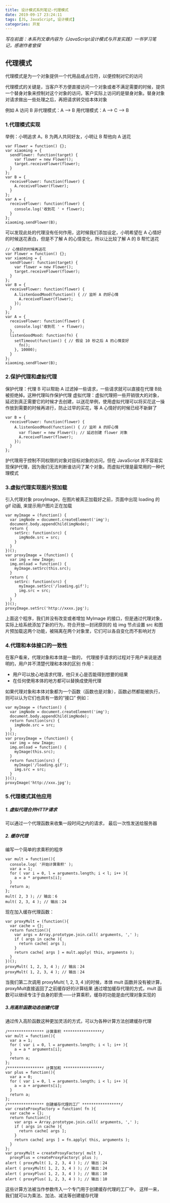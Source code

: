 ```yaml
---
title: 设计模式系列笔记-代理模式
date: 2019-09-17 23:24:11
tags: [JS, JavaScript, 设计模式]
categories: 开发
---
```


*写在前面：本系列文章内容为《JavaScript设计模式与开发实践》一书学习笔记，感谢作者曾探*
## 代理模式
代理模式是为一个对象提供一个代用品或占位符，以便控制对它的访问

代理模式的关键是，当客户不方便直接访问一个对象或者不满足需要的时候，提供一个替身对象来控制对这个对象的访问，客户实际上访问的是替身对象。替身对象对请求做出一些处理之后，再把请求转交给本体对象

例如 A 访问 B
非代理模式：A —> B
用代理模式：A —> C —> B

### 1.代理模式实现
举例：小明追求 A，B 为两人共同好友，小明让 B 帮他向 A 送花
```
var Flower = function() {};
var xiaoming = {
  sendFlower: function(target) {
    var flower = new Flower();
    target.receiveFlower(flower);
  }
};
var B = {
  receiveFlower: function(flower) {
    A.receiveFlower(flower);
  }
};
var A = {
  receiveFlower: function(flower) {
    console.log('收到花 ' + flower);
  }
};
xiaoming.sendFlower(B);
```
可以发现此处的代理没有任何作用，这时候我们添加设定，小明希望在 A 心情好的时候送花表白，但是不了解 A 的心情变化，所以让比较了解 A 的 B 帮忙送花
```
// 心情好的时候再送花
var Flower = function() {};
var xiaoming = {
  sendFlower: function(target) {
    var flower = new Flower();
    target.receiveFlower(flower);
  }
};
var B = {
  receiveFlower: function(flower) {
    A.listenGoodMood(function() { // 监听 A 的好心情
      A.receiveFlower(flower);
    });
  }
};
var A = {
  receiveFlower: function(flower) {
    console.log('收到花 ' + flower);
  },
  listenGoodMood: function(fn) {
    setTimeout(function() { // 假设 10 秒之后 A 的心情变好
      fn();
    }, 10000);
  }
};
xiaoming.sendFlower(B);
```

### 2.保护代理和虚拟代理
保护代理：代理 B 可以帮助 A 过滤掉一些请求，一些请求就可以直接在代理 B处被拒绝掉。这种代理叫作保护代理
虚拟代理：虚拟代理把一些开销很大的对象，延迟到真正需要它的时候才去创建，以送花举例，使用虚拟代理可以将买花这一操作放到需要的时候再进行，防止过早的买花，等 A 心情好的时候已经不新鲜了
```
var B = {
  receiveFlower: function(flower) {
    A.listenGoodMood(function() { // 监听 A 的好心情
      var flower = new Flower(); // 延迟创建 flower 对象
      A.receiveFlower(flower);
    });
  }
};
```
护代理用于控制不同权限的对象对目标对象的访问，但在 JavaScript 并不容易实现保护代理，因为我们无法判断谁访问了某个对象。而虚拟代理是最常用的一种代理模式

### 3.虚拟代理实现图片预加载
引入代理对象 proxyImage，在图片被真正加载好之前，页面中出现 loading 的 gif 动画, 来提示用户图片正在加载
```
var myImage = (function() {
  var imgNode = document.createElement('img');
  document.body.appendChild(imgNode);
  return {
    setSrc: function(src) {
      imgNode.src = src;
    }
  }
})();
var proxyImage = (function() {
  var img = new Image;
  img.onload = function() {
    myImage.setSrc(this.src);
  }
  return {
    setSrc: function(src) {
      myImage.setSrc('/loading.gif');
      img.src = src;
    }
  }
})();
proxyImage.setSrc('http://xxxx.jpg');
```
上面这个程序，我们并没有改变或者增加 MyImage 的接口，但是通过代理对象，实际上给系统添加了新的行为，符合开放—封闭原则的
给 img 节点设置 src 和图片预加载这两个功能，被隔离在两个对象里，它们可以各自变化而不影响对方

### 4.代理和本体接口的一致性
在客户看来，代理对象和本体是一致的， 代理接手请求的过程对于用户来说是透明的，用户并不清楚代理和本体的区别
作用：
- 用户可以放心地请求代理，他只关心是否能得到想要的结果
- 在任何使用本体的地方都可以替换成使用代理

如果代理对象和本体对象都为一个函数（函数也是对象），函数必然都能被执行，则可以认为它们也具有一致的“接口”
例如：
```
var myImage = (function() {
  var imgNode = document.createElement('img');
  document.body.appendChild(imgNode);
  return function(src) {
    imgNode.src = src;
  }
})();
var proxyImage = (function() {
  var img = new Image;
  img.onload = function() {
    myImage(this.src);
  }
  return function(src) {
    myImage('/loading.gif');
    img.src = src;
  }
})();
proxyImage('http://xxx.jpg');
```

### 5.代理模式其他应用
##### 1. 虚拟代理合并HTTP请求
可以通过一个代理函数来收集一段时间之内的请求， 最后一次性发送给服务器
##### 2. 缓存代理
编写一个简单的求乘积的程序
```
var mult = function(){
  console.log( '开始计算乘积' );
  var a = 1;
  for ( var i = 0, l = arguments.length; i < l; i++ ){
    a = a * arguments[i];
  }
  return a;
};
mult( 2, 3 ); // 输出：6
mult( 2, 3, 4 ); // 输出：24 
```

现在加入缓存代理函数：
```
var proxyMult = (function(){
  var cache = {};
  return function(){
    var args = Array.prototype.join.call( arguments, ',' );
    if ( args in cache ){
      return cache[ args ];
    }
    return cache[ args ] = mult.apply( this, arguments );
  }
})();
proxyMult( 1, 2, 3, 4 ); // 输出：24
proxyMult( 1, 2, 3, 4 ); // 输出：24 
```
当我们第二次调用 proxyMult( 1, 2, 3, 4 )的时候，本体 mult 函数并没有被计算，proxyMult直接返回了之前缓存好的计算结果
通过增加缓存代理的方式，mult 函数可以继续专注于自身的职责——计算乘积，缓存的功能是由代理对象实现的

##### 3.用高阶函数动态创建代理
通过传入高阶函数这种更加灵活的方式，可以为各种计算方法创建缓存代理
```
/**************** 计算乘积 *****************/
var mult = function(){
  var a = 1;
  for ( var i = 0, l = arguments.length; i < l; i++ ){
    a = a * arguments[i];
  }
  return a;
};
/**************** 计算加和 *****************/
var plus = function(){
  var a = 0;
  for ( var i = 0, l = arguments.length; i < l; i++ ){
    a = a + arguments[i];
  }
  return a;
};
/**************** 创建缓存代理的工厂 *****************/
var createProxyFactory = function( fn ){
  var cache = {};
  return function(){
    var args = Array.prototype.join.call( arguments, ',' );
    if ( args in cache ){
      return cache[ args ];
    }
    return cache[ args ] = fn.apply( this, arguments );
  }
};
var proxyMult = createProxyFactory( mult ),
  proxyPlus = createProxyFactory( plus );
alert ( proxyMult( 1, 2, 3, 4 ) ); // 输出：24
alert ( proxyMult( 1, 2, 3, 4 ) ); // 输出：24
alert ( proxyPlus( 1, 2, 3, 4 ) ); // 输出：10
alert ( proxyPlus( 1, 2, 3, 4 ) ); // 输出：10 
```
这些计算方法被当作参数传入一个专门用于创建缓存代理的工厂中， 这样一来，我们就可以为乘法、加法、减法等创建缓存代理
